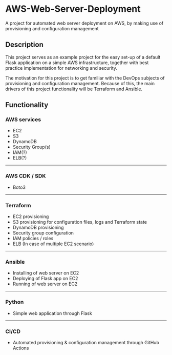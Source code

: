 # AWS-Web-Server-Deployment

A project for automated web server deployment on AWS, by making use of provisioning and configuration management

## Description

This project serves as an example project for the easy set-up of a default Flask application on a simple AWS infrastructure, together with best practice implementation for networking and security.

The motivation for this project is to get familiar with the DevOps subjects of provisioning and configuration management. Because of this, the main drivers of this project functionality will be Terraform and Ansible.

## Functionality

### AWS services

- EC2
- S3
- DynamoDB
- Security Group(s)
- IAM(?)
- ELB(?)

---

### AWS CDK / SDK

- Boto3

---

### Terraform

- EC2 provisioning
- S3 provisioning for configuration files, logs and Terraform state
- DynamoDB provisioning
- Security group configuration
- IAM policies / roles
- ELB (In case of multiple EC2 scenario)

---

### Ansible

- Installing of web server on EC2
- Deploying of Flask app on EC2
- Running of web server on EC2

---

### Python

- Simple web application through Flask

---

### CI/CD

- Automated provisioning & configuration management through GitHub Actions
